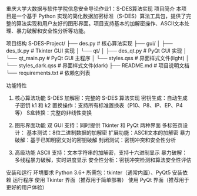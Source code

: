 重庆大学大数据与软件学院信息安全导论作业1：S-DES算法实现
项目简介
本项目是一个基于 Python 实现的简化数据加密标准（S-DES）算法工具包，提供了完整的算法实现和用户友好的图形界面。项目支持基本的加解密操作、ASCII文本处理、暴力破解和安全性分析等功能。

项目结构
S-DES-Project/
├── des.py                    # 核心算法实现
├── gui/
│   ├── des_tk.py            # Tkinter GUI 实现
│   └── qt/
│       ├── des_qt.py       # PyQt GUI 实现
│       └── qt_main.py       # PyQt GUI 主程序
│       └── styles.qss       # 界面样式文件(light)
│       └── styles_dark.qss  # 界面样式文件(dark)
├── README.md                # 项目说明文档
└── requirements.txt         # 依赖包列表

功能特性
1. 核心算法功能
S-DES 加解密：完整的 S-DES 算法实现
密钥生成：自动生成子密钥 k1 和 k2
置换操作：支持所有标准置换表（P10、P8、IP、EP、P4等）
S盒转换：完整的非线性变换

2. 图形界面功能
双 GUI 支持：同时提供 Tkinter 和 PyQt 两种界面
多标签页设计：
基本测试：8位二进制数据的加解密
扩展功能：ASCII文本的加解密
暴力破解：基于已知明密文对的密钥破解
封闭测试：密钥冲突和安全性分析

3. 高级功能
ASCII 支持：文本字符串的加解密，支持十六进制显示
暴力破解：多线程暴力破解，实时进度显示
安全性分析：密钥冲突检测和算法安全性评估 

安装和运行
环境要求
Python 3.6+
所需包：tkinter（通常内置）、PyQt5
安装依赖
运行程序
使用 Tkinter 界面（推荐用于简单部署）
使用 PyQt 界面（推荐用于更好的用户体验）
